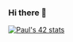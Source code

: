 ### Hi there 👋

<!--
**Pcartau/pcartau** is a ✨ _special_ ✨ repository because its `README.md` (this file) appears on your GitHub profile.

Here are some ideas to get you started:

- 🔭 I’m currently working on ...
- 🌱 I’m currently learning ...
- 👯 I’m looking to collaborate on ...
- 🤔 I’m looking for help with ...
- 💬 Ask me about ...
- 📫 How to reach me: ...
- 😄 Pronouns: ...
- ⚡ Fun fact: ...
-->

[![Paul's 42 stats](https://badge42.herokuapp.com/api/stats/pcartau?privacyEmail=true)](https://github.com/JaeSeoKim/badge42)
